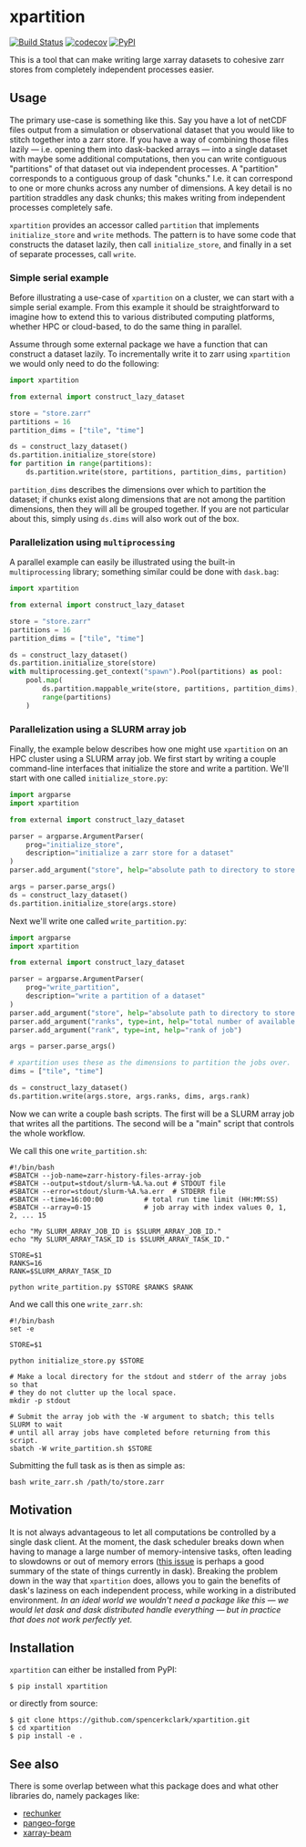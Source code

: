 # xpartition

[![Build
Status](https://github.com/spencerkclark/xpartition/workflows/tests/badge.svg?branch=main)](https://github.com/spencerkclark/xpartition/actions)
[![codecov](https://codecov.io/gh/spencerkclark/xpartition/branch/main/graph/badge.svg?token=H1DBBSTQ2V)](https://codecov.io/gh/spencerkclark/xpartition)
[![PyPI](https://img.shields.io/pypi/v/xpartition.svg)](https://pypi.python.org/pypi/xpartition/)

This is a tool that can make writing large xarray datasets to cohesive zarr
stores from completely independent processes easier.

## Usage

The primary use-case is something like this.  Say you have a lot of netCDF files
output from a simulation or observational dataset that you would like to stitch
together into a zarr store.  If you have a way of combining those files lazily —
i.e. opening them into dask-backed arrays — into a single dataset with maybe
some additional computations, then you can write contiguous "partitions" of that
dataset out via independent processes.  A "partition" corresponds to a
contiguous group of dask "chunks." I.e. it can correspond to one or more chunks
across any number of dimensions.  A key detail is no partition straddles any
dask chunks; this makes writing from independent processes completely safe.

`xpartition` provides an accessor called `partition` that implements
`initialize_store` and `write` methods.  The pattern is to have some code that
constructs the dataset lazily, then call `initialize_store`, and finally in a
set of separate processes, call `write`.

### Simple serial example

Before illustrating a use-case of `xpartition` on a cluster, we can start with a
simple serial example.  From this example it should be straightforward to
imagine how to extend this to various distributed computing platforms, whether
HPC or cloud-based, to do the same thing in parallel.

Assume through some external package we have a function that can construct a
dataset lazily.  To incrementally write it to zarr using `xpartition` we would
only need to do the following:

```python
import xpartition

from external import construct_lazy_dataset

store = "store.zarr"
partitions = 16
partition_dims = ["tile", "time"]

ds = construct_lazy_dataset()
ds.partition.initialize_store(store)
for partition in range(partitions):
    ds.partition.write(store, partitions, partition_dims, partition)
```

`partition_dims` describes the dimensions over which to partition the dataset;
if chunks exist along dimensions that are not among the partition dimensions,
then they will all be grouped together.  If you are not particular about this,
simply using `ds.dims` will also work out of the box.

### Parallelization using `multiprocessing`

A parallel example can easily be illustrated using the built-in
`multiprocessing` library; something similar could be done with `dask.bag`:

```python
import xpartition

from external import construct_lazy_dataset

store = "store.zarr"
partitions = 16
partition_dims = ["tile", "time"]

ds = construct_lazy_dataset()
ds.partition.initialize_store(store)
with multiprocessing.get_context("spawn").Pool(partitions) as pool:
    pool.map(
        ds.partition.mappable_write(store, partitions, partition_dims),
        range(partitions)
    )
```

### Parallelization using a SLURM array job

Finally, the example below describes how one might use `xpartition` on an HPC
cluster using a SLURM array job.  We first start by writing a couple
command-line interfaces that initialize the store and write a partition.  We'll
start with one called `initialize_store.py`:

```python
import argparse
import xpartition

from external import construct_lazy_dataset

parser = argparse.ArgumentParser(
    prog="initialize_store",
    description="initialize a zarr store for a dataset"
)
parser.add_argument("store", help="absolute path to directory to store zarr result")

args = parser.parse_args()
ds = construct_lazy_dataset()
ds.partition.initialize_store(args.store)
```

Next we'll write one called `write_partition.py`:

```python
import argparse
import xpartition

from external import construct_lazy_dataset

parser = argparse.ArgumentParser(
    prog="write_partition",
    description="write a partition of a dataset"
)
parser.add_argument("store", help="absolute path to directory to store zarr result")
parser.add_argument("ranks", type=int, help="total number of available ranks")
parser.add_argument("rank", type=int, help="rank of job")

args = parser.parse_args()

# xpartition uses these as the dimensions to partition the jobs over.
dims = ["tile", "time"]

ds = construct_lazy_dataset()
ds.partition.write(args.store, args.ranks, dims, args.rank)
```

Now we can write a couple bash scripts.  The first will be a SLURM array job
that writes all the partitions.  The second will be a "main" script that
controls the whole workflow.

We call this one `write_partition.sh`:

```
#!/bin/bash
#SBATCH --job-name=zarr-history-files-array-job
#SBATCH --output=stdout/slurm-%A.%a.out # STDOUT file
#SBATCH --error=stdout/slurm-%A.%a.err  # STDERR file
#SBATCH --time=16:00:00          # total run time limit (HH:MM:SS)
#SBATCH --array=0-15             # job array with index values 0, 1, 2, ... 15

echo "My SLURM_ARRAY_JOB_ID is $SLURM_ARRAY_JOB_ID."
echo "My SLURM_ARRAY_TASK_ID is $SLURM_ARRAY_TASK_ID."

STORE=$1
RANKS=16
RANK=$SLURM_ARRAY_TASK_ID

python write_partition.py $STORE $RANKS $RANK
```

And we call this one `write_zarr.sh`:

```
#!/bin/bash
set -e

STORE=$1

python initialize_store.py $STORE

# Make a local directory for the stdout and stderr of the array jobs so that
# they do not clutter up the local space.
mkdir -p stdout

# Submit the array job with the -W argument to sbatch; this tells SLURM to wait
# until all array jobs have completed before returning from this script.
sbatch -W write_partition.sh $STORE
```

Submitting the full task as is then as simple as:

```
bash write_zarr.sh /path/to/store.zarr
```

## Motivation

It is not always advantageous to let all computations be controlled by a single
dask client.  At the moment, the dask scheduler breaks down when having to
manage a large number of memory-intensive tasks, often leading to slowdowns or
out of memory errors ([this issue](https://github.com/dask/distributed/issues/6360) 
is perhaps a good summary of the state of things currently in dask). Breaking the 
problem down in the way that `xpartition` does, allows you to gain the benefits of
dask's laziness on each independent process, while working in a distributed 
environment.  *In an ideal world we wouldn't need a package like this — we would
let dask and dask distributed handle everything — but in practice that does not
work perfectly yet.*

## Installation

`xpartition` can either be installed from PyPI:

```
$ pip install xpartition
```

or directly from source:

```
$ git clone https://github.com/spencerkclark/xpartition.git
$ cd xpartition
$ pip install -e .
```

## See also

There is some overlap between what this package does and what other libraries
do, namely packages like:

- [rechunker](https://github.com/pangeo-data/rechunker)
- [pangeo-forge](https://github.com/pangeo-forge/pangeo-forge)
- [xarray-beam](https://github.com/google/xarray-beam)
